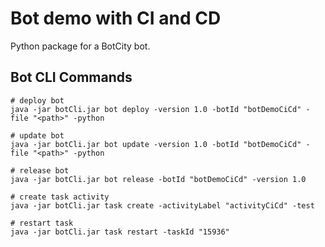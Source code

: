 # Bot demo with CI and CD

Python package for a BotCity bot.

## Bot CLI Commands

```shell
# deploy bot
java -jar botCli.jar bot deploy -version 1.0 -botId "botDemoCiCd" -file "<path>" -python

# update bot
java -jar botCli.jar bot update -version 1.0 -botId "botDemoCiCd" -file "<path>" -python

# release bot
java -jar botCli.jar bot release -botId "botDemoCiCd" -version 1.0

# create task activity
java -jar botCli.jar task create -activityLabel "activityCiCd" -test

# restart task
java -jar botCli.jar task restart -taskId "15936"
``` 

